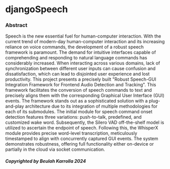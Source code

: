 # djangoSpeech

### Abstract
Speech is the new essential fuel for human-computer interaction. With the current trend of
modern-day human-computer interaction and its increasing reliance on voice commands,
the development of a robust speech framework is paramount. The demand for intuitive
interfaces capable of comprehending and responding to natural language commands has
considerably increased. When interacting across various domains, lack of synchronization
between different user inputs can cause confusion and dissatisfaction, which can lead to
disjointed user experience and lost productivity. This project presents a precisely built
"Robust Speech-GUI Integration Framework for Frontend Audio Detection and Tracking".
This framework facilitates the conversion of speech commands to text and precisely aligns
them with the corresponding Graphical User Interface (GUI) events. The framework stands
out as a sophisticated solution with a plug-and-play architecture due to its integration of
multiple methodologies for each of its submodules. The initial module for speech command
onset detection features three variations: push-to-talk, predefined, and customized wake
word. Subsequently, the Silero VAD off-the-shelf model is utilized to ascertain the
endpoint of speech. Following this, the WhisperX module provides precise word-level
transcription, meticulously timestamped to align with concurrently captured GUI events.
The system demonstrates robustness, offering full functionality either on-device or
partially in the cloud via socket communication.

##### Copyrighted by Beulah Karrolla 2024
